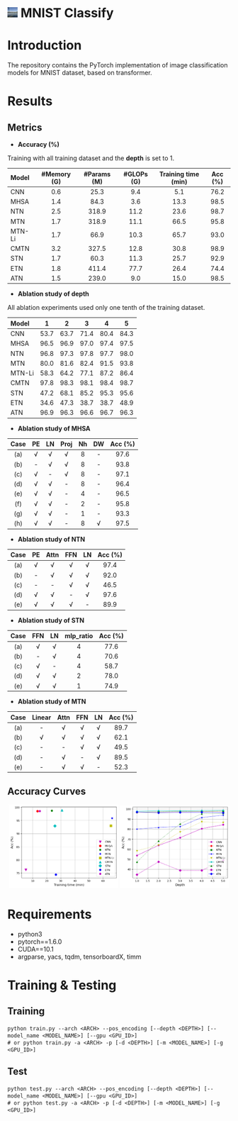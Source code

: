 [<img height="23" src="https://github.com/lh9171338/Outline/blob/master/icon.jpg"/>](https://github.com/lh9171338/Outline) MNIST Classify
===

# Introduction
The repository contains the PyTorch implementation of image classification models for MNIST dataset, based on transformer.

# Results

## Metrics

- **Accuracy (%)**

Training with all training dataset and the **depth** is set to 1.

| Model | #Memory (G) | #Params (M) | #GLOPs (G) | Training time (min) | Acc (%) |
| :--- | :---: | :---: | :---: | :---: | :---: |
| CNN | 0.6 | 25.3 | 9.4 | 5.1 | 76.2 |
| MHSA | 1.4 | 84.3 | 3.6 | 13.3 | 98.5 |
| NTN | 2.5 | 318.9 | 11.2 | 23.6 | 98.7 |
| MTN | 1.7 | 318.9 | 11.1 | 66.5 | 95.8 |
| MTN-Li | 1.7 | 66.9 | 10.3 | 65.7 | 93.0 |
| CMTN | 3.2 | 327.5 | 12.8 | 30.8 | 98.9 |
| STN | 1.7 | 60.3 | 11.3 | 25.7 | 92.9 |
| ETN | 1.8 | 411.4 | 77.7 | 26.4 | 74.4 |
| ATN | 1.5 | 239.0 | 9.0 | 15.0 | 98.5 |

- **Ablation study of depth**
            
All ablation experiments used only one tenth of the training dataset.

| Model | 1 | 2 | 3 | 4 | 5 |
| :--- | :---: | :---: | :---: | :---: | :---: |
| CNN | 53.7 | 63.7 | 71.4 | 80.4 | 84.3 |
| MHSA | 96.5 | 96.9 | 97.0 | 97.4 | 97.5 |
| NTN | 96.8 | 97.3 | 97.8 | 97.7 | 98.0 |
| MTN | 80.0 | 81.6 | 82.4 | 91.5 | 93.8 |
| MTN-Li | 58.3 | 64.2 | 77.1 | 87.2 | 86.4 |
| CMTN | 97.8 | 98.3 | 98.1 | 98.4 | 98.7 |
| STN | 47.2 | 68.1 | 85.2 | 95.3 | 95.6 |
| ETN | 34.6 | 47.3 | 38.7 | 38.7 | 48.9 |
| ATN | 96.9 | 96.3 | 96.6 | 96.7 | 96.3 |

- **Ablation study of MHSA**

| Case | PE | LN | Proj | Nh | DW | Acc (%) |
| :---: | :---: | :---: | :---: | :---: | :---: | :---: |
| (a) | √ | √ | √ | 8 | - | 97.6 |
| (b) | - | √ | √ | 8 | - | 93.8 |
| (c) | √ | - | √ | 8 | - | 97.1 |
| (d) | √ | √ | - | 8 | - | 96.4 |
| (e) | √ | √ | - | 4 | - | 96.5 |
| (f) | √ | √ | - | 2 | - | 95.8 |
| (g) | √ | √ | - | 1 | - | 93.3 |
| (h) | √ | √ | - | 8 | √ | 97.5 |

- **Ablation study of NTN**

| Case | PE | Attn | FFN | LN | Acc (%) |
| :---: | :---: | :---: | :---: | :---: | :---: |
| (a) | √ | √ | √ | √ | 97.4 |
| (b) | - | √ | √ | √ | 92.0 |
| (c) | - | - | √ | √ | 46.5 |
| (d) | √ | √ | - | √ | 97.6 |
| (e) | √ | √ | √ | - | 89.9 |

- **Ablation study of STN**

| Case | FFN | LN | mlp_ratio | Acc (%) |
| :---: | :---: | :---: | :---: | :---: |
| (a) | √ | √ | 4 | 77.6 |
| (b) | - | √ | 4 | 70.6 |
| (c) | √ | - | 4 | 58.7 |
| (d) | √ | √ | 2 | 78.0 |
| (e) | √ | √ | 1 | 74.9 |

- **Ablation study of MTN**

| Case | Linear | Attn | FFN | LN | Acc (%) |
| :---: | :---: | :---: | :---: | :---: | :---: |
| (a) | - | √ | √ | √ | 89.7 |
| (b) | √ | √ | √ | √ | 62.1 |
| (c) | - | - | √ | √ | 49.5 |
| (d) | - | √ | - | √ | 89.5 |
| (e) | - | √ | √ | - | 52.3 |

## Accuracy Curves

<p align="center">
    <img width="49%" src="figure/acc-time.png"/>
    <img width="49%" src="figure/acc-depth.png"/>
</p>

# Requirements

 - python3
 - pytorch==1.6.0
 - CUDA==10.1
 - argparse, yacs, tqdm, tensorboardX, timm

# Training & Testing

## Training
```shell
python train.py --arch <ARCH> --pos_encoding [--depth <DEPTH>] [--model_name <MODEL_NAME>] [--gpu <GPU_ID>]
# or python train.py -a <ARCH> -p [-d <DEPTH>] [-m <MODEL_NAME>] [-g <GPU_ID>]
```

## Test
```shell
python test.py --arch <ARCH> --pos_encoding [--depth <DEPTH>] [--model_name <MODEL_NAME>] [--gpu <GPU_ID>]
# or python test.py -a <ARCH> -p [-d <DEPTH>] [-m <MODEL_NAME>] [-g <GPU_ID>]
```

